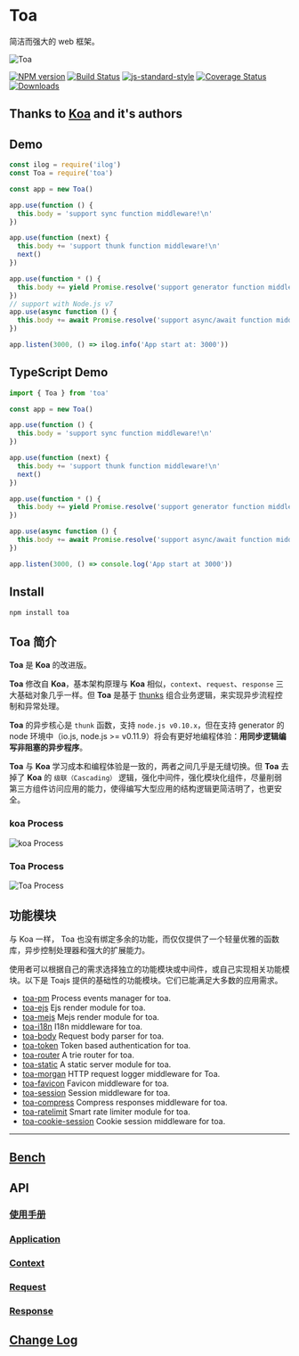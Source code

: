Toa
====
简洁而强大的 web 框架。

![Toa](https://raw.githubusercontent.com/toajs/toa/master/toa.png)

[![NPM version][npm-image]][npm-url]
[![Build Status][travis-image]][travis-url]
[![js-standard-style][js-standard-image]][js-standard-url]
[![Coverage Status][coveralls-image]][coveralls-url]
[![Downloads][downloads-image]][downloads-url]

## Thanks to [Koa](https://github.com/koajs/koa) and it's authors

## Demo

```js
const ilog = require('ilog')
const Toa = require('toa')

const app = new Toa()

app.use(function () {
  this.body = 'support sync function middleware!\n'
})

app.use(function (next) {
  this.body += 'support thunk function middleware!\n'
  next()
})

app.use(function * () {
  this.body += yield Promise.resolve('support generator function middleware!\n')
})
// support with Node.js v7
app.use(async function () {
  this.body += await Promise.resolve('support async/await function middleware!\n')
})

app.listen(3000, () => ilog.info('App start at: 3000'))
```

## TypeScript Demo

```typescript
import { Toa } from 'toa'

const app = new Toa()

app.use(function () {
  this.body = 'support sync function middleware!\n'
})

app.use(function (next) {
  this.body += 'support thunk function middleware!\n'
  next()
})

app.use(function * () {
  this.body += yield Promise.resolve('support generator function middleware!\n')
})

app.use(async function () {
  this.body += await Promise.resolve('support async/await function middleware!\n')
})

app.listen(3000, () => console.log('App start at 3000'))
```

## Install

````
npm install toa
````

## Toa 简介

**Toa** 是 **Koa** 的改进版。

**Toa** 修改自 **Koa**，基本架构原理与 **Koa** 相似，`context`、`request`、`response` 三大基础对象几乎一样。但 **Toa** 是基于 [thunks](https://github.com/thunks/thunks) 组合业务逻辑，来实现异步流程控制和异常处理。

**Toa** 的异步核心是 `thunk` 函数，支持 `node.js v0.10.x`，但在支持 generator 的 node 环境中（io.js, node.js >= v0.11.9）将会有更好地编程体验：**用同步逻辑编写非阻塞的异步程序**。

**Toa** 与 **Koa** 学习成本和编程体验是一致的，两者之间几乎是无缝切换。但 **Toa** 去掉了 **Koa** 的 `级联（Cascading）` 逻辑，强化中间件，强化模块化组件，尽量削弱第三方组件访问应用的能力，使得编写大型应用的结构逻辑更简洁明了，也更安全。

### koa Process

![koa Process](https://raw.githubusercontent.com/toajs/toa/master/doc/process_koa.png)

### Toa Process

![Toa Process](https://raw.githubusercontent.com/toajs/toa/master/doc/process_toa.png)

## 功能模块
与 Koa 一样， Toa 也没有绑定多余的功能，而仅仅提供了一个轻量优雅的函数库，异步控制处理器和强大的扩展能力。

使用者可以根据自己的需求选择独立的功能模块或中间件，或自己实现相关功能模块。以下是 Toajs 提供的基础性的功能模块。它们已能满足大多数的应用需求。

- [toa-pm](https://github.com/toajs/toa-pm) Process events manager for toa.
- [toa-ejs](https://github.com/toajs/toa-ejs) Ejs render module for toa.
- [toa-mejs](https://github.com/toajs/toa-mejs) Mejs render module for toa.
- [toa-i18n](https://github.com/toajs/toa-i18n) I18n middleware for toa.
- [toa-body](https://github.com/toajs/toa-body) Request body parser for toa.
- [toa-token](https://github.com/toajs/toa-token) Token based authentication for toa.
- [toa-router](https://github.com/toajs/toa-router) A trie router for toa.
- [toa-static](https://github.com/toajs/toa-static) A static server module for toa.
- [toa-morgan](https://github.com/toajs/toa-morgan) HTTP request logger middleware for Toa.
- [toa-favicon](https://github.com/toajs/toa-favicon) Favicon middleware for toa.
- [toa-session](https://github.com/toajs/toa-session) Session middleware for toa.
- [toa-compress](https://github.com/toajs/toa-compress) Compress responses middleware for toa.
- [toa-ratelimit](https://github.com/toajs/toa-ratelimit) Smart rate limiter module for toa.
- [toa-cookie-session](https://github.com/toajs/toa-cookie-session) Cookie session middleware for toa.

------

## [Bench](https://github.com/toajs/toa/tree/master/bench)

## API

### [使用手册](https://github.com/toajs/toa/blob/master/doc/guide.md)
### [Application](https://github.com/toajs/toa/blob/master/doc/api/application.md)
### [Context](https://github.com/toajs/toa/blob/master/doc/api/context.md)
### [Request](https://github.com/toajs/toa/blob/master/doc/api/request.md)
### [Response](https://github.com/toajs/toa/blob/master/doc/api/response.md)

## [Change Log](https://github.com/toajs/toa/blob/master/CHANGELOG.md)

[npm-url]: https://npmjs.org/package/toa
[npm-image]: http://img.shields.io/npm/v/toa.svg

[travis-url]: https://travis-ci.org/toajs/toa
[travis-image]: http://img.shields.io/travis/toajs/toa.svg

[coveralls-url]: https://coveralls.io/r/toajs/toa
[coveralls-image]: https://coveralls.io/repos/toajs/toa/badge.svg

[downloads-url]: https://npmjs.org/package/toa
[downloads-image]: http://img.shields.io/npm/dm/toa.svg?style=flat-square

[js-standard-url]: https://github.com/feross/standard
[js-standard-image]: https://img.shields.io/badge/code%20style-standard-brightgreen.svg?style=flat
